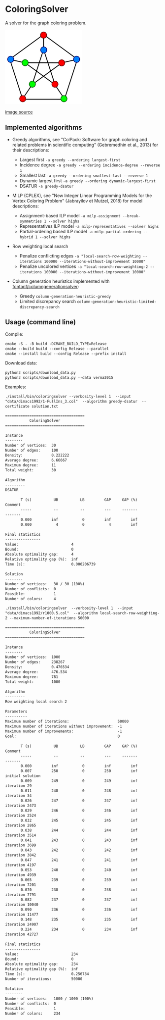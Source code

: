 # ColoringSolver

A solver for the graph coloring problem.

![graphcoloring](img/graphcoloring.png?raw=true "graphcoloring")

[image source](https://commons.wikimedia.org/wiki/File:Petersen_graph_3-coloring.svg)

## Implemented algorithms

* Greedy algorithms, see "ColPack: Software for graph coloring and related problems in scientific computing" (Gebremedhin et al., 2013) for their descriptions:
  * Largest first `-a greedy --ordering largest-first`
  * Incidence degree `-a greedy --ordering incidence-degree --reverse 1`
  * Smallest last `-a greedy --ordering smallest-last --reverse 1`
  * Dynamic largest first `-a greedy --ordering dynamic-largest-first`
  * DSATUR `-a greedy-dsatur`

* MILP (CPLEX), see "New Integer Linear Programming Models for the Vertex Coloring Problem" (Jabrayilov et Mutzel, 2018) for model descriptions:
  * Assignment-based ILP model `-a milp-assignment --break-symmetries 1 --solver highs`
  * Representatives ILP model `-a milp-representatives --solver highs`
  * Partial-ordering based ILP model `-a milp-partial-ordering --hybrid 1 --solver highs`

* Row weighting local search
  * Penalize conflicting edges `-a "local-search-row-weighting --iterations 100000 --iterations-without-improvement 10000"`
  * Penalize uncolored vertices `-a "local-search-row-weighting-2 --iterations 100000 --iterations-without-improvement 10000"`

* Column generation heuristics implemented with [fontanf/columngenerationsolver](https://github.com/fontanf/columngenerationsolver):
  * Greedy `column-generation-heuristic-greedy`
  * Limited discrepancy search `column-generation-heuristic-limited-discrepancy-search`

## Usage (command line)

Compile:
```shell
cmake -S . -B build -DCMAKE_BUILD_TYPE=Release
cmake --build build --config Release --parallel
cmake --install build --config Release --prefix install
```

Download data:
```shell
python3 scripts/download_data.py
python3 scripts/download_data.py --data verma2015
```

Examples:

```shell
./install/bin/coloringsolver --verbosity-level 1  --input "data/dimacs1992/1-FullIns_3.col"  --algorithm greedy-dsatur  --certificate solution.txt
```
```
====================================
           ColoringSolver           
====================================

Instance
--------
Number of vertices:  30
Number of edges:     100
Density:             0.222222
Average degree:      6.66667
Maximum degree:      11
Total weight:        30

Algorithm
---------
DSATUR

       T (s)          UB          LB         GAP     GAP (%)                 Comment
       -----          --          --         ---     -------                 -------
       0.000         inf           0         inf         inf                        
       0.000           4           0           4         inf                        

Final statistics
----------------
Value:                        4
Bound:                        0
Absolute optimality gap:      4
Relative optimality gap (%):  inf
Time (s):                     0.000206739

Solution
--------
Number of vertices:   30 / 30 (100%)
Number of conflicts:  0
Feasible:             1
Number of colors:     4
```

```shell
./install/bin/coloringsolver  --verbosity-level 1  --input "data/dimacs1992/r1000.5.col"  --algorithm local-search-row-weighting-2 --maximum-number-of-iterations 50000
```
```
====================================
           ColoringSolver           
====================================

Instance
--------
Number of vertices:  1000
Number of edges:     238267
Density:             0.476534
Average degree:      476.534
Maximum degree:      781
Total weight:        1000

Algorithm
---------
Row weighting local search 2

Parameters
----------
Maximum number of iterations:                      50000
Maximum number of iterations without improvement:  -1
Maximum number of improvements:                    -1
Goal:                                              0

       T (s)          UB          LB         GAP     GAP (%)                 Comment
       -----          --          --         ---     -------                 -------
       0.000         inf           0         inf         inf                        
       0.007         250           0         250         inf        initial solution
       0.009         249           0         249         inf            iteration 29
       0.011         248           0         248         inf            iteration 34
       0.026         247           0         247         inf          iteration 2473
       0.029         246           0         246         inf          iteration 2524
       0.032         245           0         245         inf          iteration 2865
       0.038         244           0         244         inf          iteration 3514
       0.041         243           0         243         inf          iteration 3699
       0.043         242           0         242         inf          iteration 3842
       0.047         241           0         241         inf          iteration 4197
       0.053         240           0         240         inf          iteration 4939
       0.065         239           0         239         inf          iteration 7201
       0.070         238           0         238         inf          iteration 7791
       0.082         237           0         237         inf         iteration 10040
       0.090         236           0         236         inf         iteration 11477
       0.148         235           0         235         inf         iteration 24907
       0.224         234           0         234         inf         iteration 42727

Final statistics
----------------
Value:                        234
Bound:                        0
Absolute optimality gap:      234
Relative optimality gap (%):  inf
Time (s):                     0.256734
Number of iterations:         50000

Solution
--------
Number of vertices:   1000 / 1000 (100%)
Number of conflicts:  0
Feasible:             1
Number of colors:     234
```
